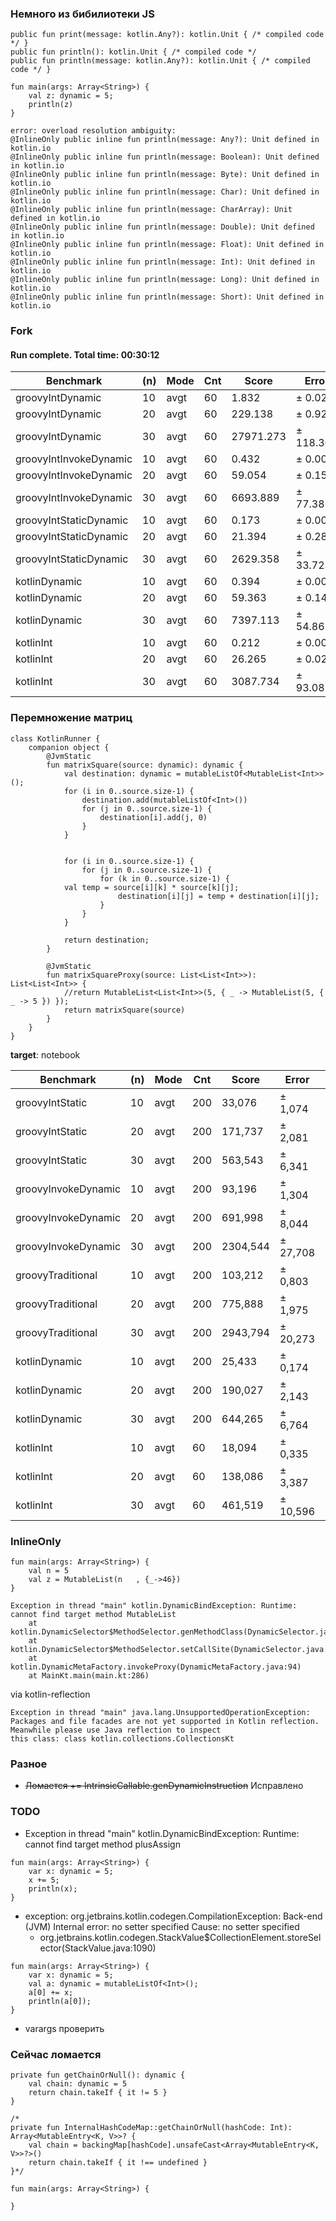 ### Немного из бибилиотеки JS

```
public fun print(message: kotlin.Any?): kotlin.Unit { /* compiled code */ }
public fun println(): kotlin.Unit { /* compiled code */ 
public fun println(message: kotlin.Any?): kotlin.Unit { /* compiled code */ }
```
```
fun main(args: Array<String>) {
    val z: dynamic = 5;
    println(z)
}
```

```
error: overload resolution ambiguity: 
@InlineOnly public inline fun println(message: Any?): Unit defined in kotlin.io
@InlineOnly public inline fun println(message: Boolean): Unit defined in kotlin.io
@InlineOnly public inline fun println(message: Byte): Unit defined in kotlin.io
@InlineOnly public inline fun println(message: Char): Unit defined in kotlin.io
@InlineOnly public inline fun println(message: CharArray): Unit defined in kotlin.io
@InlineOnly public inline fun println(message: Double): Unit defined in kotlin.io
@InlineOnly public inline fun println(message: Float): Unit defined in kotlin.io
@InlineOnly public inline fun println(message: Int): Unit defined in kotlin.io
@InlineOnly public inline fun println(message: Long): Unit defined in kotlin.io
@InlineOnly public inline fun println(message: Short): Unit defined in kotlin.io
```

### Fork

#### Run complete. Total time: 00:30:12

|Benchmark               |(n) | Mode | Cnt |     Score|     Error | Units |
|---|---|---|---|---|---|---|
|groovyIntDynamic        | 10 | avgt |  60 |     1.832| ±   0.020 | us/op |
|groovyIntDynamic        | 20 | avgt |  60 |   229.138| ±   0.923 | us/op |
|groovyIntDynamic        | 30 | avgt |  60 | 27971.273| ± 118.367 | us/op |
|groovyIntInvokeDynamic  | 10 | avgt |  60 |     0.432| ±   0.001 | us/op |
|groovyIntInvokeDynamic  | 20 | avgt |  60 |    59.054| ±   0.150 | us/op |
|groovyIntInvokeDynamic  | 30 | avgt |  60 |  6693.889| ±  77.381 | us/op |
|groovyIntStaticDynamic  | 10 | avgt |  60 |     0.173| ±   0.001 | us/op |
|groovyIntStaticDynamic  | 20 | avgt |  60 |    21.394| ±   0.280 | us/op |
|groovyIntStaticDynamic  | 30 | avgt |  60 |  2629.358| ±  33.723 | us/op |
|kotlinDynamic           | 10 | avgt |  60 |     0.394| ±   0.001 | us/op |
|kotlinDynamic           | 20 | avgt |  60 |    59.363| ±   0.147 | us/op |
|kotlinDynamic           | 30 | avgt |  60 |  7397.113| ±  54.862 | us/op |
|kotlinInt               | 10 | avgt |  60 |     0.212| ±   0.001 | us/op |
|kotlinInt               | 20 | avgt |  60 |    26.265| ±   0.020 | us/op |
|kotlinInt               | 30 | avgt |   60|  3087.734| ±  93.085 | us/op |


### Перемножение матриц
```
class KotlinRunner {
    companion object {
        @JvmStatic
        fun matrixSquare(source: dynamic): dynamic {
            val destination: dynamic = mutableListOf<MutableList<Int>>();
            for (i in 0..source.size-1) {
                destination.add(mutableListOf<Int>())
                for (j in 0..source.size-1) {
                    destination[i].add(j, 0)
                }
            }


            for (i in 0..source.size-1) {
                for (j in 0..source.size-1) {
                    for (k in 0..source.size-1) {
			val temp = source[i][k] * source[k][j];
                        destination[i][j] = temp + destination[i][j];
                    }
                }
            }

            return destination;
        }

        @JvmStatic
        fun matrixSquareProxy(source: List<List<Int>>): List<List<Int>> {
            //return MutableList<List<Int>>(5, { _ -> MutableList(5, { _ -> 5 }) });
            return matrixSquare(source)
        }
    }
}
```
__target__: notebook

|Benchmark            |(n) | Mode|  Cnt|     Score |   Error | Units |
|---|---|---|---|---|---|---|
|groovyIntStatic      | 10 | avgt | 200 |   33,076 |±  1,074 | us/op |
|groovyIntStatic      | 20 | avgt | 200 |  171,737 |±  2,081 | us/op |
|groovyIntStatic      | 30 | avgt | 200 |  563,543 |±  6,341 | us/op |
|groovyInvokeDynamic  | 10 | avgt | 200 |   93,196 |±  1,304 | us/op |
|groovyInvokeDynamic  | 20 | avgt | 200 |  691,998 |±  8,044 | us/op |
|groovyInvokeDynamic  | 30 | avgt | 200 | 2304,544 |± 27,708 | us/op |
|groovyTraditional    | 10 | avgt | 200 |  103,212 |±  0,803 | us/op |
|groovyTraditional    | 20 | avgt | 200 |  775,888 |±  1,975 | us/op |
|groovyTraditional    | 30 | avgt | 200 | 2943,794 |± 20,273 | us/op |
|kotlinDynamic        | 10 | avgt | 200 |   25,433 |±  0,174 | us/op |
|kotlinDynamic        | 20 | avgt | 200 |  190,027 |±  2,143 | us/op |
|kotlinDynamic        | 30 | avgt | 200 |  644,265 |±  6,764 | us/op |
|kotlinInt            |  10|  avgt|   60|   18,094 |±  0,335 | us/op |
|kotlinInt            |  20|  avgt|   60|  138,086 |±  3,387 | us/op |
|kotlinInt            |  30|  avgt|   60|  461,519 |± 10,596 | us/op |


### InlineOnly
```
fun main(args: Array<String>) {
    val n = 5
    val z = MutableList(n   , {_->46})
}
```

```
Exception in thread "main" kotlin.DynamicBindException: Runtime: cannot find target method MutableList
	at kotlin.DynamicSelector$MethodSelector.genMethodClass(DynamicSelector.java:291)
	at kotlin.DynamicSelector$MethodSelector.setCallSite(DynamicSelector.java:155)
	at kotlin.DynamicMetaFactory.invokeProxy(DynamicMetaFactory.java:94)
	at MainKt.main(main.kt:286)
```
via kotlin-reflection
```
Exception in thread "main" java.lang.UnsupportedOperationException: 
Packages and file facades are not yet supported in Kotlin reflection. 
Meanwhile please use Java reflection to inspect 
this class: class kotlin.collections.CollectionsKt
```
### Разное
- ~~Ломается += IntrinsicCallable.genDynamicInstruction~~
Исправлено

### TODO

- Exception in thread "main" kotlin.DynamicBindException: Runtime: cannot find target method plusAssign

```
fun main(args: Array<String>) {
    var x: dynamic = 5;
    x += 5;
    println(x);
}
```
- exception: org.jetbrains.kotlin.codegen.CompilationException: Back-end (JVM) Internal error: no setter specified Cause: no setter specified
	- org.jetbrains.kotlin.codegen.StackValue$CollectionElement.storeSelector(StackValue.java:1090)
```
fun main(args: Array<String>) {
    var x: dynamic = 5;
    val a: dynamic = mutableListOf<Int>();
    a[0] += x;
    println(a[0]);
}
```
- varargs проверить


### Сейчас ломается
```
private fun getChainOrNull(): dynamic {
    val chain: dynamic = 5
    return chain.takeIf { it != 5 }
}

/*
private fun InternalHashCodeMap::getChainOrNull(hashCode: Int): Array<MutableEntry<K, V>>? {
    val chain = backingMap[hashCode].unsafeCast<Array<MutableEntry<K, V>>?>()
    return chain.takeIf { it !== undefined }
}*/

fun main(args: Array<String>) {

}
```
